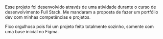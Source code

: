 Esse projeto foi desenvolvido através de uma atividade durante o curso de desenvolvimento Full Stack. Me mandaram a proposta de fazer um portfólio dev com minhas competências e projetos.

Fico orgulhoso pois foi um projeto feito totalmente sozinho, somente com uma base inicial no Figma.
